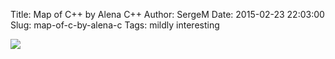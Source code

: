 Title: Map of C++ by Alena C++
Author: SergeM
Date: 2015-02-23 22:03:00
Slug: map-of-c-by-alena-c
Tags: mildly interesting

![](http://softwaremaniacs.org/media/alenacpp/cppmap-2012.png)
